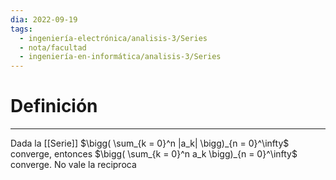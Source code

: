 ```yaml
---
dia: 2022-09-19
tags:
  - ingeniería-electrónica/analisis-3/Series
  - nota/facultad
  - ingeniería-en-informática/analisis-3/Series
---
```

# Definición
---
Dada la [[Serie]] $\bigg( \sum_{k = 0}^n |a_k| \bigg)_{n = 0}^\infty$ converge, entonces $\bigg( \sum_{k = 0}^n a_k \bigg)_{n = 0}^\infty$ converge. No vale la reciproca